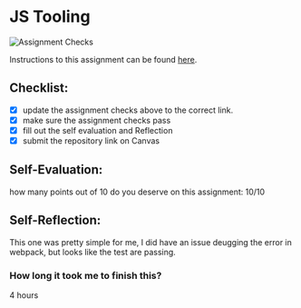 JS Tooling
===================================
![Assignment Checks](https://github.com/IT3049C-Summer20/3-rock-paper-scissors-<GITHUB_USERNAME_HERE>/workflows/Assignment%20Checks/badge.svg)

Instructions to this assignment can be found [here](https://it3049c.github.io/docs/labs/tooling/).

## Checklist:
- [x] update the assignment checks above to the correct link.
- [x] make sure the assignment checks pass
- [x] fill out the self evaluation and Reflection
- [x] submit the repository link on Canvas

## Self-Evaluation: 
how many points out of 10 do you deserve on this assignment: 10/10

## Self-Reflection:
This one was pretty simple for me, I did have an issue deugging the error in webpack, but looks like the test are passing.

### How long it took me to finish this?
4 hours
